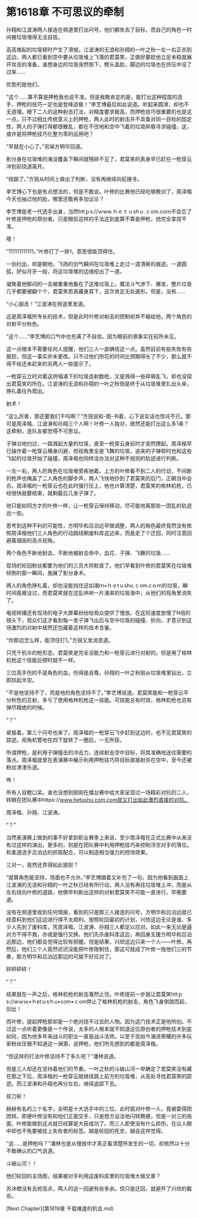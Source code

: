 # 第1618章 不可思议的牵制

孙翔和江波涛两人接连在频道里打出问号，他们都失去了目标，而自己的角色一时间被垃圾埋得无法自拔。

高高堆起的垃圾顿时产生了滑坡。江波涛的无浪和孙翔的一叶之秋一左一右正杀到这边，两人都已看到空中要从垃圾堆上飞落的君莫笑，正做好要趁他立足未稳就展开攻击的准备，谁想身边的垃圾突然倒下，劈头盖脸，脚边的垃圾也在挤压中没了过来……

优势的是他们。

“这个……算不算是押枪我也说不准。但是我敢肯定的是，能打出这种程度的选手，押枪的技巧一定也是登峰造极！”李艺博最后如此说道。听起来圆滑，却也不无道理。眼下二人的这种射击打法，对精度要求极高，而押枪技巧很重要的也是这一点。只不过相比传统意义上的押枪，两人此时的射击并不具备对同一目标的固定性，两人的子弹打得都很散乱，都在不住地和空中飞着的垃圾碎屑寻求碰撞，这，或许是将押枪技巧化整为零的运用吧？

“早就在小心了。”另端方明华回道。

影分身在垃圾堆的淹没覆盖下瞬间就残碎不见了，君莫笑的真身早已赶在一枪穿云冲到前绕道离开。

“绕路了。”方锐从时间上做出了判断，没有再继续向前搜寻。

李艺博心下也是有点想法的，但是不敢说。叶修的比赛他已经吃够教训了，周泽楷今天也抽过他的脸，哪里还敢再多加议论？

李艺博是老一代选手出身，当然httｐs://ｗww.ｈｅｔｕshｕ.ｃom.coｍ不会忘了叶修是押枪的原创者。只是眼前这样的手法这到底算不算是押枪，他完全拿捏不准。

嗒！

“111111111111。”叶修打了一排1，意思很能顶得住。

一剑扫出，却是朝地，飞扬的剑气瞬间在垃圾堆上走过一道清晰的痕迹。一道圆弧，好似月牙一般，将这垃圾堆的边缘挖出了一道。

凝聚着他郁闷的一击被重重地轰在了这堆垃圾上。魔法斗气渗下、爆发，整片垃圾几乎都要被翻个个，君莫笑若真藏身其下，这次肯定无处遁形。但是，没有……

“小心狙击！”江波涛在频道里发道。

这是周泽楷所专长的技术，但是此时叶修对射击的控制却并不输给他，两个角色的对射平分秋色。

“这个……”李艺博的口气中也充满了不自信。因为眼前的景象实在前所未见。

这一点根本不需要任何人提醒，他们三人一直确信这一点。虽然目前有些失败有些狼狈，但这一事实并未更改。只不过他们所花的时间比预期得长了不少，那么就不得不给还未赶来的另两人一些提示了。

一枪穿云立时对着这坍塌涌下的垃圾连射数枪，又是溅得一些碎屑乱飞，却也没探出君莫笑的所在。江波涛的无浪和孙翔的一叶之秋倒是终于从垃圾堆里扎出头来，挣扎着往外爬出。

射术！

“这么厉害，那还要我们干吗啊？”方锐说和-图-书着，心下说实话也惊诧不已。那可是周泽楷、江波涛和孙翔三个人啊！叶修一人独对，居然还能打出这么多1来？这牵制，连队友都觉得不可思议。

子弹沿地扫过，一路溅起大量的垃圾，直至一枪穿云身前时才突然撩起。周泽楷早已操作着一枪穿云横身闪避，但视角里全是飞舞的垃圾，追来的子弹顿时也和这些飞起的垃圾开始了碰撞，周泽楷也同样没办法对这种不规则的轨迹进行判断。

一左一右，两人的角色在垃圾堆旁疾驰着。上方的叶修看不到二人的行动，不间断的枪声也掩盖了二人角色的脚步声，两人飞快地抄到了君莫笑的后门，正朝当中会合。周泽楷的一枪穿云也在此时强行压上，他也计算清楚，君莫笑的格林机枪，已经很快就要结束，就剩最后几发子弹了。

他只能如同方才的叶修一样，让一枪穿云保持移动，尽可能地离那些一团乱的轨迹远一些。

思考到这种不利的可能性，方明华和吕泊远早做调整，两人的角色最终竟然没有依照周泽楷他们三人角色的行动路线朝废料库这边来，而是走了个迂回，同时注意回避着烟囱的高点视角。

两个角色不断地射击，不断地被射击命中，血花、子弹、飞舞的垃圾……

现场的轮回粉丝都要为他们的三员大将默哀了。他们早看到叶修的君莫笑在垃圾堆倾倒的那一瞬间，施展了影分身术。

两人的角色挣扎着，却也没能挡住这如潮ｍ•ｈｅtｕshu.ｃom.cｏｍ的垃圾，瞬时间竟被没过，而君莫笑就在这乱哄哄一片涌来的垃圾海中，从他们的视角里消失了。

电视转播还有现场的电子大屏幕纷纷给观众提供了慢放。在这将速度放慢了N倍的镜头下，观众们这才看到每一发子弹飞出后与空中垃圾的碰撞、折向，才意识到这场激烈的对射中居然还包藏着这样的技术含量。

“你那边怎么样，能顶住打1。”方锐又发消息道。

只凭千机伞的枪形态，君莫笑是完全没能力和一枪穿云进行对射的。但是用了格林机枪这个技能后顿时就不一样。

三位高手伤的不是角色的血，伤得是自尊。孙翔的一叶之秋刚从垃圾堆里钻出，立即跃起半空。

“不是他坚持不了，而是他的角色坚持不了。”李艺博说道。君莫笑能和一枪穿云平分秋色的互射，多亏了使用格林机枪这一技能。可技能总有时效，格林机枪也总有弹尽粮绝的时候。

“？”

紧接着，第三个问号也来了。周泽楷的一枪穿云飞步赶到这边时，也不见君莫笑的踪迹。视角机警地在四下旋转了一圈后，一无所获。

所谓押枪，是利用子弹撞击的冲击力，连续射击空中目标，将其准确地送往需要的落点。周泽楷就曾在表演赛中展示利用押枪技巧将目标直接射杀在空中，至今还被粉丝津津乐道。

哗！

所有人目瞪口呆。谁也没想到刚刚在擂台赛中给大家呈现过一场精彩对抗的二人，转眼在团队赛中https://www.hetushu.com.com就又打出如此激烈直接的对抗。

周泽楷、孙翔、江波涛。

“？”

当然表演赛上做到的事不好拿到职业赛季上来说，至少周泽楷在正式比赛中从来没有过这样的演出。更多的，则是在团队赛中利用押枪技巧来控制浮空对手的落位。和柔道选手吕泊远的抓取配合，可以制造相当强力的控场效果。

三对一，竟然还弄得如此狼狈？

“就算角色能坚持，场面也不允许。”李艺博跟着又补充了一句，因为他看到画面上江波涛的无浪和孙翔的一叶之秋已经有所行动，两人没有再往垃圾堆上冲，而是从左右绕向叶修的退路，他俩早判断出这样的对射君莫笑不可能一直进行，早晚要退。

没有在频道里收到任何情报，看到的只是那三人接连的问号，方明华和吕泊远就已经意料到他们这边进行得不太顺利。按照轮回最初的计划，兴欣这边无论是谁、多少人先到了废料库，凭周泽楷、江波涛、孙翔三人都足以应对。如此一来无论是逼对方不得不救，亦或是强行交换，他们先杀废料库这边，再回身支援方明华和吕泊远那边，他们都会觉得比较有把握。但是结果，兴欣这边只来一个人——叶修。再然后，他们三个人竟然迟迟没能把叶修限制住，那这可就成了叶修一拖他们三的节奏，那方明华和吕泊远那边的可就不好应对了。

砰砰砰砰！

“？”

结果就在一声之后，格林机枪的射击戛然止住。叶修提前一步就让君莫笑httｐs://wｗｗ•ｈetｕsｈu•com•ｃom停止了格林机枪的射击，角色飞身倒跳而起，剑出！

而叶修，提起押枪那却是一个绝对绕不过去的人物。因为这门技术正是他所创。不过这一点听着更像是一个传说，太多的人根本就不知道这位原创者的押枪技术到底如何，因为他多年来战斗的职业一直是战斗法师。以至于现如今涌进荣耀的许多玩家粉丝压根不知道这一渊源，说押枪，他们所先想到的都是周泽楷。

“但这样的打法叶修坚持不了多久吧？”潘林说道。

但是三人却还在坚持着他们的节奏。一叶之秋的斗破山河一举确定了君莫笑没有藏在那之下后，周泽楷的一枪穿云就继续跳上前方的垃圾堆，从高处寻找君莫笑的踪迹。而江波涛和孙翔也再分左右，继续追踪下去。

拔刀斩！

赫赫有名的三个名字，全明星十大选手中的三位，此时面对叶修一人，竟被耍得团团转。即便叶修没有和他们正面交手，只是想方设法地闪转腾挪，但是一对三的局面，叶修能做到这点就已经算是大获成功了。而三人即使没有什么损伤，在众人眼中却也不免要被挂上失败者的标签。越是轮回的死忠，越会这样觉得。

“这……是押枪吗？”潘林也是从慢放中才真正看清楚所发生的一切，却依然以十分不敢确认的口气说道。

斗破山河！！

他们轮回的主场图，结果被对手利用这废料库里的垃圾堆大做文章？

苏沐橙没有去抢高点，两人的这一回避有些多余。但只是迂回，就避开了兴欣的截杀。



[Next Chapter](第1619章 千载难逢的机会.md)